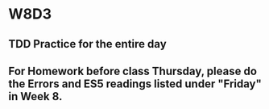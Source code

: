 # W8D3
## TDD Practice for the entire day


## For Homework before class Thursday, please do the Errors and ES5 readings listed under "Friday" in Week 8.
